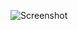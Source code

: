 ![Screenshot](https://raw.githubusercontent.com/Cryakl/Ultimate-RAT-Collection/refs/heads/main/GDoor/Glacier%20v8.0%20beta%201/Screenshot.png)
